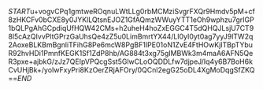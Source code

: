 $START$u+vogvCPq1gmtweROqnuLWtLLg0rbMCMziSvgrFXQr9Hmdv5pM+cf8zHKCFv0bCXE8y0JYKlLQtsnEJOZ1GfAQmzWWuyYTT1eOh9wphzu7grIGP1bQLPgAhGCpdiqUfHQW42CMs+h2uheH4hoZxEGGC4T5dQHQJLsjU7CT98l5cAzQIvvPltGPrzGaUhsQe4zZ5u0LimBmrtYX44/Ll0yI0yt0ag7yyJ9lTW2q2AoxeBLKBmBgnliTFihG8Pe6mcW8PgBF1IPE01oN1ZvE4FtHOwKjITBpTYbuR92hvHDi1PmnfKEGK1Sf1ZdP8hb/AG884t3xg75gIMBWk3m4maA6AFN5QeR3pxe+ajbkG/zJz7QEIpVPQcgSst5GlwCLoOQDDLfw7djpeJ/Iq4y6B7BoH6kCvUHjBk+/yoIwFxyPri8KzOerZRjAFOry/0QCnl2egG25oDL4XgMoDqgSfZKQ==$END$